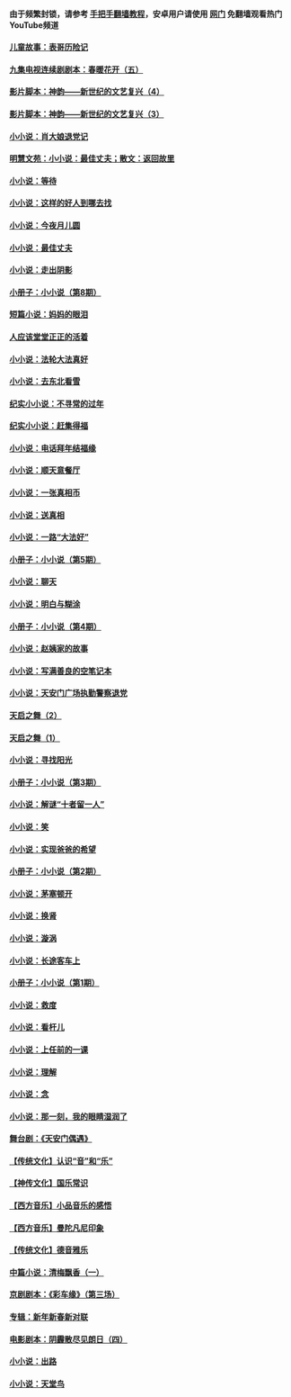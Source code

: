 #### 由于频繁封锁，请参考 [手把手翻墙教程](https://github.com/gfw-breaker/guides/wiki/)，安卓用户请使用 [网门](https://github.com/gfw-breaker/nogfw/blob/master/dl.md?t=05101200) 免翻墙观看热门YouTube频道 

#### [儿童故事：表哥历险记](../pages/328/383535.md?t=05101200) 

#### [九集电视连续剧剧本：春暖花开（五）](../pages/328/275919.md?t=05101200) 

#### [影片脚本：神韵——新世纪的文艺复兴（4）](../pages/328/266089.md?t=05101200) 

#### [影片脚本：神韵——新世纪的文艺复兴（3）](../pages/328/266087.md?t=05101200) 

#### [小小说：肖大娘退党记](../pages/328/239807.md?t=05101200) 

#### [明慧文苑：小小说：最佳丈夫；散文：返回故里](../pages/328/3439.md?t=05101200) 

#### [小小说：等待](../pages/328/223927.md?t=05101200) 

#### [小小说：这样的好人到哪去找](../pages/328/209396.md?t=05101200) 

#### [小小说：今夜月儿圆](../pages/328/193588.md?t=05101200) 

#### [小小说：最佳丈夫](../pages/328/190938.md?t=05101200) 

#### [小小说：走出阴影](../pages/328/190744.md?t=05101200) 

#### [小册子：小小说（第8期）](../pages/328/188202.md?t=05101200) 

#### [短篇小说：妈妈的眼泪](../pages/328/187712.md?t=05101200) 

#### [人应该堂堂正正的活着](../pages/328/182430.md?t=05101200) 

#### [小小说：法轮大法真好](../pages/328/174669.md?t=05101200) 

#### [小小说：去东北看雪](../pages/328/173882.md?t=05101200) 

#### [纪实小小说：不寻常的过年](../pages/328/173187.md?t=05101200) 

#### [纪实小小说：赶集得福](../pages/328/172652.md?t=05101200) 

#### [小小说：电话拜年结福缘](../pages/328/172533.md?t=05101200) 

#### [小小说：顺天意餐厅](../pages/328/170182.md?t=05101200) 

#### [小小说：一张真相币](../pages/328/169410.md?t=05101200) 

#### [小小说：送真相](../pages/328/166713.md?t=05101200) 

#### [小小说：一路“大法好”](../pages/328/162016.md?t=05101200) 

#### [小册子：小小说（第5期）](../pages/328/161131.md?t=05101200) 

#### [小小说：聊天](../pages/328/159640.md?t=05101200) 

#### [小小说：明白与糊涂](../pages/328/158101.md?t=05101200) 

#### [小册子：小小说（第4期）](../pages/328/158006.md?t=05101200) 

#### [小小说：赵姨家的故事](../pages/328/157843.md?t=05101200) 

#### [小小说：写满善良的空笔记本](../pages/328/157382.md?t=05101200) 

#### [小小说：天安门广场执勤警察退党](../pages/328/156982.md?t=05101200) 

#### [天启之舞（2）](../pages/328/153440.md?t=05101200) 

#### [天启之舞（1）](../pages/328/153439.md?t=05101200) 

#### [小小说：寻找阳光](../pages/328/153065.md?t=05101200) 

#### [小册子：小小说（第3期）](../pages/328/151715.md?t=05101200) 

#### [小小说：解谜“十者留一人”](../pages/328/148967.md?t=05101200) 

#### [小小说：笑](../pages/328/148905.md?t=05101200) 

#### [小小说：实现爸爸的希望](../pages/328/148096.md?t=05101200) 

#### [小册子：小小说（第2期）](../pages/328/147214.md?t=05101200) 

#### [小小说：茅塞顿开](../pages/328/147030.md?t=05101200) 

#### [小小说：换肾](../pages/328/146770.md?t=05101200) 

#### [小小说：漩涡](../pages/328/146683.md?t=05101200) 

#### [小小说：长途客车上](../pages/328/145076.md?t=05101200) 

#### [小册子：小小说（第1期）](../pages/328/143963.md?t=05101200) 

#### [小小说：救度](../pages/328/143927.md?t=05101200) 

#### [小小说：看杆儿](../pages/328/142137.md?t=05101200) 

#### [小小说：上任前的一课](../pages/328/140808.md?t=05101200) 

#### [小小说：理解](../pages/328/140476.md?t=05101200) 

#### [小小说：念](../pages/328/139513.md?t=05101200) 

#### [小小说：那一刻，我的眼睛湿润了](../pages/328/138476.md?t=05101200) 

#### [舞台剧：《天安门偶遇》](../pages/328/117155.md?t=05101200) 

#### [【传统文化】认识“音”和“乐”](../pages/328/108667.md?t=05101200) 

#### [【神传文化】国乐常识](../pages/328/104225.md?t=05101200) 

#### [【西方音乐】小品音乐的感悟](../pages/328/102924.md?t=05101200) 

#### [【西方音乐】曼陀凡尼印象](../pages/328/102922.md?t=05101200) 

#### [【传统文化】德音雅乐](../pages/328/102923.md?t=05101200) 

#### [中篇小说：清梅飘香（一）](../pages/328/101058.md?t=05101200) 

#### [京剧剧本：《彩车缘》（第三场）](../pages/328/96434.md?t=05101200) 

#### [专辑：新年新春新对联](../pages/328/94991.md?t=05101200) 

#### [电影剧本：阴霾散尽见朗日（四）](../pages/328/87081.md?t=05101200) 

#### [小小说：出路](../pages/328/84848.md?t=05101200) 

#### [小小说：天堂鸟](../pages/328/83084.md?t=05101200) 

